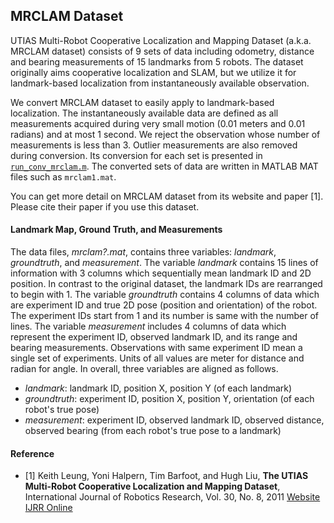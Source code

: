 ## MRCLAM Dataset
UTIAS Multi-Robot Cooperative Localization and Mapping Dataset (a.k.a. MRCLAM dataset) consists of 9 sets of data including odometry, distance and bearing measurements of 15 landmarks from 5 robots. The dataset originally aims cooperative localization and SLAM, but we utilize it for landmark-based localization from instantaneously available observation.

We convert MRCLAM dataset to easily apply to landmark-based localization. The instantaneously available data are defined as all measurements acquired during very small motion (0.01 meters and 0.01 radians) and at most 1 second. We reject the observation whose number of measurements is less than 3. Outlier measurements are also removed during conversion. Its conversion for each set is presented in [`run_conv_mrclam.m`](https://github.com/SunglokChoi/Triangulation-Toolbox/blob/master/run_conv_mrclam.m). The converted sets of data are written in MATLAB MAT files such as `mrclam1.mat`.

You can get more detail on MRCLAM dataset from its website and paper [1]. Please cite their paper if you use this dataset.

#### Landmark Map, Ground Truth, and Measurements
The data files, _mrclam?.mat_, contains three variables: _landmark_, _groundtruth_, and _measurement_. The variable _landmark_ contains 15 lines of information with 3 columns which sequentially mean landmark ID and 2D position. In contrast to the original dataset, the landmark IDs are rearranged to begin with 1. The variable _groundtruth_ contains 4 columns of data which are experiment ID and true 2D pose (position and orientation) of the robot. The experiment IDs start from 1 and its number is same with the number of lines. The variable _measurement_ includes 4 columns of data which represent the experiment ID, observed landmark ID, and its range and bearing measurements. Observations with same experiment ID mean a single set of experiments. Units of all values are meter for distance and radian for angle. In overall, three variables are aligned as follows.
 * _landmark_: landmark ID, position X, position Y (of each landmark)
 * _groundtruth_: experiment ID, position X, position Y, orientation (of each robot's true pose)
 * _measurement_: experiment ID, observed landmark ID, observed distance, observed bearing (from each robot's true pose to a landmark)

#### Reference
 * [1] Keith Leung, Yoni Halpern, Tim Barfoot, and Hugh Liu, __The UTIAS Multi-Robot Cooperative Localization and Mapping Dataset__, International Journal of Robotics Research, Vol. 30, No. 8, 2011 [Website](http://asrl.utias.utoronto.ca/datasets/mrclam/) [IJRR Online](http://ijr.sagepub.com/content/30/8/969)

